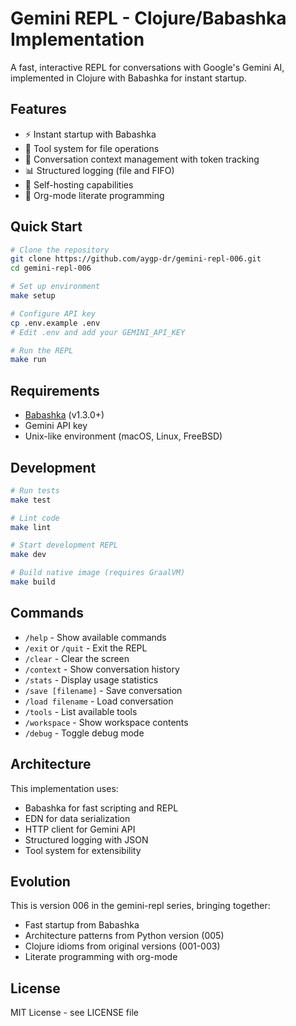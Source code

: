 # Gemini REPL - Clojure/Babashka Implementation

A fast, interactive REPL for conversations with Google's Gemini AI, implemented in Clojure with Babashka for instant startup.

## Features

- ⚡ Instant startup with Babashka
- 🔧 Tool system for file operations
- 📝 Conversation context management with token tracking
- 📊 Structured logging (file and FIFO)
- 🎯 Self-hosting capabilities
- 🔄 Org-mode literate programming

## Quick Start

```bash
# Clone the repository
git clone https://github.com/aygp-dr/gemini-repl-006.git
cd gemini-repl-006

# Set up environment
make setup

# Configure API key
cp .env.example .env
# Edit .env and add your GEMINI_API_KEY

# Run the REPL
make run
```

## Requirements

- [Babashka](https://babashka.org) (v1.3.0+)
- Gemini API key
- Unix-like environment (macOS, Linux, FreeBSD)

## Development

```bash
# Run tests
make test

# Lint code
make lint

# Start development REPL
make dev

# Build native image (requires GraalVM)
make build
```

## Commands

- `/help` - Show available commands
- `/exit` or `/quit` - Exit the REPL
- `/clear` - Clear the screen
- `/context` - Show conversation history
- `/stats` - Display usage statistics
- `/save [filename]` - Save conversation
- `/load filename` - Load conversation
- `/tools` - List available tools
- `/workspace` - Show workspace contents
- `/debug` - Toggle debug mode

## Architecture

This implementation uses:
- Babashka for fast scripting and REPL
- EDN for data serialization
- HTTP client for Gemini API
- Structured logging with JSON
- Tool system for extensibility

## Evolution

This is version 006 in the gemini-repl series, bringing together:
- Fast startup from Babashka
- Architecture patterns from Python version (005)
- Clojure idioms from original versions (001-003)
- Literate programming with org-mode

## License

MIT License - see LICENSE file
